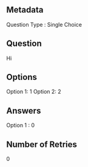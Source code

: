 ## Metadata
Question Type : Single Choice

## Question
Hi

## Options
Option 1: 1
Option 2: 2

## Answers
Option 1 : 0

## Number of Retries
0

